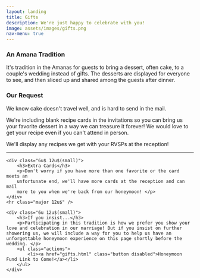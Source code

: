 ```yaml
---
layout: landing
title: Gifts
description: We're just happy to celebrate with you!
image: assets/images/gifts.png
nav-menu: true
---
```


<!-- Main -->
<div id="main" class="alt">

<section id="one">
	<div class="inner">

<div class="row">
	<div class="6u 12u$(small)">
		<h3>An Amana Tradition</h3>
		<p>It's tradition in the Amanas for guests to bring a dessert, often cake, to a couple's wedding instead of gifts. The desserts are displayed for everyone to see, and then sliced up and shared among the guests after dinner. </p>
	</div>
	<div class="6u$ 12u$(small)">
		<h3>Our Request</h3>
		<p>We know cake doesn't travel well, and is hard to send in the mail. </p>
        <p>We're including blank recipe cards in the invitations so you can bring us 
        your favorite dessert in a way we can treasure it forever! We would love to get 
        your recipe even if you can't attend in person. </p>
        <p> We'll display any recipes we get with your RVSPs at the reception! </p>
	</div>
	<hr class="major 12u$" />

    <div class="6u$ 12u$(small)">
		<h3>Extra Cards</h3>
		<p>Don't worry if you have more than one favorite or the card meets an 
        unfortunate end, we'll have more cards at the reception and can mail 
        more to you when we're back from our honeymoon! </p>
	</div>
	<hr class="major 12u$" />

	<div class="6u 12u$(small)">
		<h3>If you insist...</h3>
		<p>Participating in this tradition is how we prefer you show your love and celebration in our marriage! But if you insist on further showering us, we will include a way for you to help us have an unforgettable honeymoon experience on this page shortly before the wedding. </p>
	    <ul class="actions">
			<li><a href="gifts.html" class="button disabled">Honeymoon Fund Link to Come!</a></li>
		</ul>
	</div>
<!-- 	<div class="6u$ 12u$(small)">
		<h3>Question</h3>
		<p>Answer</p>
	</div>
	<hr class="major 12u$" />
	<div class="6u 12u$(small)">
		<h3>Question</h3>
		<p>Answer</p>
	</div>
	<div class="6u$ 12u$(small)">
		<h3>Question</h3>
		<p>Answer</p>
	</div> -->
</div>


</div>
</section>
</div>